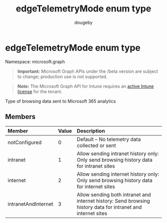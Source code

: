 ﻿---
title: "edgeTelemetryMode enum type"
description: "Type of browsing data sent to Microsoft 365 analytics"
author: "dougeby"
localization_priority: Normal
ms.prod: "intune"
doc_type: enumPageType
---

# edgeTelemetryMode enum type

Namespace: microsoft.graph

> **Important:** Microsoft Graph APIs under the /beta version are subject to change; production use is not supported.

> **Note:** The Microsoft Graph API for Intune requires an [active Intune license](https://go.microsoft.com/fwlink/?linkid=839381) for the tenant.

Type of browsing data sent to Microsoft 365 analytics

## Members

| Member              | Value | Description                                                                                                  |
| :------------------ | :---- | :----------------------------------------------------------------------------------------------------------- |
| notConfigured       | 0     | Default – No telemetry data collected or sent                                                                |
| intranet            | 1     | Allow sending intranet history only: Only send browsing history data for intranet sites                      |
| internet            | 2     | Allow sending internet history only: Only send browsing history data for internet sites                      |
| intranetAndInternet | 3     | Allow sending both intranet and internet history: Send browsing history data for intranet and internet sites |
